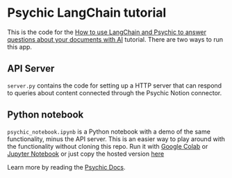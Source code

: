 # Psychic LangChain tutorial

This is the code for the [How to use LangChain and Psychic to answer questions about your documents with AI]() tutorial. There are two ways to run this app.

## API Server
`server.py` contains the code for setting up a HTTP server that can respond to queries about content connected through the Psychic Notion connector.

## Python notebook
`psychic_notebook.ipynb` is a Python notebook with a demo of the same functionality, minus the API server. This is an easier way to play around with the functionality without cloning this repo. Run it with [Google Colab](https://colab.research.google.com/) or [Jupyter Notebook](https://jupyter.org/) or just copy the hosted version [here](https://colab.research.google.com/drive/1gShmRMig-nBQYn5GBAyRDNlw8dgWbbw2?usp=sharing)

Learn more by reading the [Psychic Docs](https://docs.psychic.dev/introduction).
